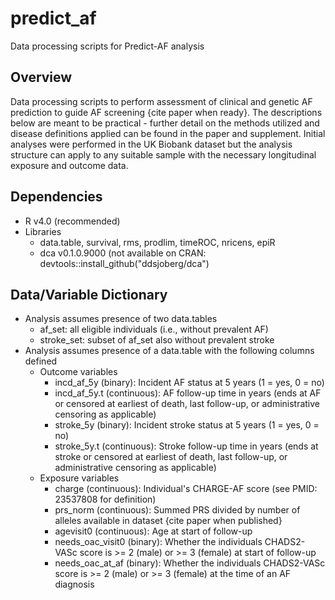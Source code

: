 # predict_af
Data processing scripts for Predict-AF analysis

## Overview
Data processing scripts to perform assessment of clinical and genetic AF prediction to guide AF screening {cite paper when ready}. The descriptions below are meant to be practical - further detail on the methods utilized and disease definitions applied can be found in the paper and supplement. Initial analyses were performed in the UK Biobank dataset but the analysis structure can apply to any suitable sample with the necessary longitudinal exposure and outcome data.

## Dependencies
- R v4.0 (recommended)
- Libraries
  - data.table, survival, rms, prodlim, timeROC, nricens, epiR
  - dca v0.1.0.9000 (not available on CRAN: devtools::install_github("ddsjoberg/dca")

## Data/Variable Dictionary
- Analysis assumes presence of two data.tables
  - af_set: all eligible individuals (i.e., without prevalent AF)
  - stroke_set: subset of af_set also without prevalent stroke
- Analysis assumes presence of a data.table with the following columns defined
  - Outcome variables
    - incd_af_5y (binary): Incident AF status at 5 years (1 = yes, 0 = no)
    - incd_af_5y.t (continuous): AF follow-up time in years (ends at AF or censored at earliest of death, last follow-up, or administrative censoring as applicable)
    - stroke_5y (binary): Incident stroke status at 5 years (1 = yes, 0 = no)
    - stroke_5y.t (continuous): Stroke follow-up time in years (ends at stroke or censored at earliest of death, last follow-up, or administrative censoring as applicable)
  - Exposure variables
    - charge (continuous): Individual's CHARGE-AF score (see PMID: 23537808 for definition)
    - prs_norm (continuous): Summed PRS divided by number of alleles available in dataset {cite paper when published}
    - agevisit0 (continuous): Age at start of follow-up
    - needs_oac_visit0 (binary): Whether the individuals CHADS2-VASc score is >= 2 (male) or >= 3 (female) at start of follow-up
    - needs_oac_at_af (binary): Whether the individuals CHADS2-VASc score is >= 2 (male) or >= 3 (female) at the time of an AF diagnosis

